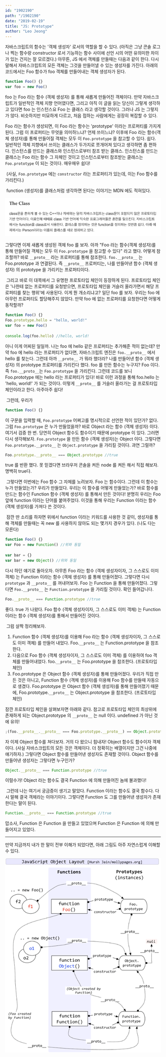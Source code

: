 ```yaml
---
id: "1902190"
path: "/1902190"
date: "2019-02-19"
title: "JS: Prototype"
author: "Leo Jeong"
---
```


자바스크립트의 함수는 '객체 생성자' 로서의 역할을 할 수 있다. (아직은 그냥 콘솔 로그나 찍는 함수랑 constructor 로서 기능하는 함수 사이에 선언 시의 어떤 유의미한 차이가 있는 건지는 잘 모르겠다.) 아무튼, JS 에서 객체를 만들때는 다음과 같이 한다. 다시 말해서 자바스크립트의 모든 객체는 그것을 만들어낼 수 있는 생성자를 가진다. 아래의 코드에서는 Foo 함수가 foo 객체를 만들어내는 객체 생성자가 된다.

```js
function Foo() {}
var foo = new Foo()
```

foo 는 Foo 라는 함수 (객체 생성자) 를 통해 새롭게 만들어진 객체이다. 만약 자바스크립트가 일반적인 객체 지향 언어였다면, 그리고 아직 이 글을 읽는 당신이 그렇게 생각하고 있다면 foo 는 인스턴스요 Foo 는 클래스 라고 생각할 것이다. 그러나 JS 는 그렇지가 않다. 비슷하지만 미묘하게 다르고, 처음 접하는 사람에게는 굉장히 복잡할 수 있다.

Foo 라는 함수가 생성되면, 이 Foo 라는 함수는 'prototype' 이라는 프로퍼티를 가지게 된다. 그럼 이 프로퍼티는 무엇을 의미하느냐? 언제 쓰이느냐? 이후에 Foo 라는 함수(객체 생성자)를 통해 만들어질 객체는 모두 이 `Foo.prototype` 을 참고할 수 있다. 쉽다. 일반적인 객체 지향에서 쓰이는 클래스가 두가지로 쪼개어져 있다고 생각하면 좀 편하다. 인스턴스를 만드는 클래스와 인스턴스로부터 참조 받는 클래스. 인스턴스를 만드는 클래스는 Foo 라는 함수 그 자체인 것이고 인스턴스로부터 참조받는 클래스는 `Foo.prototype` 이 되는 것이다. 매우매우 쉽다!

​
(사실, `Foo.prototype` 에는 `constructor` 라는 프로퍼티가 있는데, 이는 Foo 함수를 가리킨다.)

​
function (생성자)를 클래스처럼 생각하면 된다는 이야기는 MDN 에도 적혀있다.

![MDN](../static/images/mdn_screenshot.png)

그렇다면 이제 새롭게 생성된 객체 foo 를 보자. 아까 "Foo 라는 함수(객체 생성자)를 통해 만들어질 객체는 모두 이 `Foo.prototype` 을 참고할 수 있다" 라고 했다. 어떻게 참조할까? 바로 `__proto__` 라는 프로퍼티를 통해 참조한다. `foo.__proto__` 는 Foo.prototype 과 연결된다. 즉 `__proto__` 프로퍼티는, 나를 만들어낸 함수 (객체 생성자) 의 prototype 을 가리키는 프로퍼티이다.

​
그리고 바로 이 대목에서 그 유명한 프로토타입 체인이 등장하게 된다. 프로토타입 체인은 '나한테 없는 프로퍼티를 요청받으면, 프로토타입 체인을 거슬러 올라가면서 해당 프로퍼티를 찾는 행위'에 사용된다. 이게 뭔 개소리냐고? 일단 foo 를 보자. 우리는 foo 에 아무런 프로퍼티도 할당해주지 않았다. 만약 foo 에 없는 프로퍼티를 요청한다면 어떻게 동작할까?

```js
function Foo() {}
Foo.prototype.hello = "hello, world!"
var foo = new Foo()

console.log(foo.hello) //hello, world!
```

아니 이게 어찌된 일일까. 나는 foo 에 hello 같은 프로퍼티는 추가해준 적이 없는데? 만약 foo 에 hello 라는 프로퍼티가 없다면, 자바스크립트 엔진은 `foo.__proto__` 에서 hello 를 찾는다. 그런데 아까 `__proto__` 가 뭐라 했더라? 나를 만들어낸 함수 (객체 생성자) 의 prototype 프로퍼티를 가리킨다 했다. foo 를 만든 함수는 누구지? Foo 이다. 즉 `foo.__proto__`는 `Foo.prototype` 을 가리킨다. 그런데 코드를 보니 Foo.prototype 에는 hello 라는 프로퍼티가 있다! 바로 이런 과정을 통해 foo.hello 는 'hello, world!' 가 되는 것이다. 이렇게 `__proto__` 를 거슬러 올라가는 걸 프로토타입 체인이라고 한다. 아주아주 쉽다!

​
그런데, 우리가

```js
function Foo() {}
```

이 구문을 입력할 때, `Foo.prototype` 어쩌고를 명시적으로 선언한 적이 있던가? 없다. 그럼 `Foo.prototype` 은 누가 만들었을까? 바로 Object 라는 함수 (객체 생성자) 이다. 여기서 검증 한 번. 당연히 Object 함수도 함수이기 때문에 prototype 이 있다. 그러면 다시 생각해보자. `Foo.prototype` 을 만든 함수 (객체 생성자)는 Object 이다. 그렇다면 `Foo.prototype.__proto__` 는 `Object.prototype` 을 가리킬 것이다. 과연 그럴까?

```js
Foo.prototype.__proto__ === Object.prototype //true
```

true 를 반환 했다. 못 믿겠다면 브라우저 콘솔을 켜든 node 를 켜든 해서 직접 해보자. 명백히 true다.

​
그렇다면 이번에는 Foo 함수 그 자체를 노려보자. Foo 는 함수이다. 그런데 이 함수는 누가 만들었는가? 우리가 만들었다. 우리는 이 함수를 어떻게 만들었는가? 바로 함수를 만드는 함수인 Function 함수 (객체 생성자) 를 통해서 만든 것이다! 분명히 우리는 Foo 앞에 function 이라는 단어를 붙여주었다. 이것을 통해 우리는 Function 이라는 함수 (객체 생성자)를 가져다 쓴 것이다.

​
잠깐 딴 소리를 하자면 위에서 function 이라는 키워드를 사용한 것 같이, 생성자를 통해 객체를 만들때는 꼭 new 를 사용하지 않아도 되는 몇가지 경우가 있다. (나도 다는 모른다)

```javascript
function Foo() {}
var Foo = new Function() //위와 동일

var bar = {}
var bar = new Object() //위와 동일
```

다시 하던 얘기로 돌아오자. 아무튼 Foo 라는 함수 (객체 생성자이자, 그 스스로도 이미 객체) 는 Function 이라는 함수 (객체 생성자) 를 통해 만들어졌다. 그렇다면 다시 `prototype` 과 `__proto__` 를 꺼내어보자. Foo 는 Function 을 통해 만들어졌다. 그렇다면 `Foo.__proto__` 는 `Function.prototype` 을 가리킬 것이다. 확인 들어갑니다.

```js
Foo.__proto__ === Function.prototype //true
```

좋다. true 가 나왔다. Foo 함수 (객체 생성자이자, 그 스스로도 이미 객체) 는 Function 이라는 함수 (객체 생성자)를 통해서 만들어진 것이다.

​
그럼 살짝 정리해보자.

1. Function 함수 (객체 생성자)를 이용해 Foo 라는 함수 (객체 생성자이자, 그 스스로도 이미 객체) 를 만들어 내었다. Foo.`__proto__` 는 Function.prototype 을 참조한다.​
2. 다음으로 Foo 함수 (객체 생성자이자, 그 스스로도 이미 객체) 를 이용하여 foo 객체를 만들어내었다. foo.`__proto__` 는 Foo.prototype 을 참조한다. (프로토타입 체인)
3. Foo.prototype 은 Object 함수 (객체 생성자)를 통해 만들어졌다. 우리가 직접 만든 것은 아니고, Function 함수 (객체 생성자)를 이용해 Foo 함수를 만들때 자동으로 생겼다. Foo.prototype 은 Object 함수 (객체 생성자)를 통해 만들어졌기 때문에, Foo.prototype.`__proto__` 는 Object.prototype 을 참조한다. (프로토타입 체인)

잠깐 프로토타입 체인을 살펴보자면 아래와 같다. 참고로 프로토타입 체인의 최상위에 존재하게 되는 Object.prototype 의 `__proto__` 는 null 이다. undefined 가 아닌 것에 유의!

```js
;(foo.__proto__.__proto__ === Foo.prototype.__proto__) == Object.prototype
```

자 이제 Object 함수를 쳐다보자. 거의 다 왔으니 힘내자! Object 함수도 함수이자 객체이다. (사실 자바스크립트의 모든 것은 객체이다. 더 정확히는 배열이지만 그건 나중에 얘기하자.) 그렇다면 Object 함수를 만들어낸 생성자도 존재할 것이다. Object 함수를 만들어낸 생성자는 그렇다면 누구인가?

```js
Object.__proto__ === Function.prototype //true
```

이럴수가! Object 라는 함수도 결국 Function 에 의해 만들어진 놈에 불과했다!

​
그런데 나는 여기서 궁금증이 생기고 말았다. Function 이라는 함수도 결국 함수다. 다시 말해 결국 객체라는 이야기이다. 그렇다면 Function 도 그를 만들어낸 생성자가 존재한다는 말이 된다.

```js
Function.__proto__ === Function.prototype //true
```

맙소사, Function 은 Function 을 만들고 있었으며 Function 은 Function 에 의해 만들어지고 있었다.

---

만약 지금까지 내가 한 말이 전부 이해가 되었다면, 아래 그림도 아주 자연스럽게 이해할 수 있다.

![image](../static/images/prototypediagram.png)
